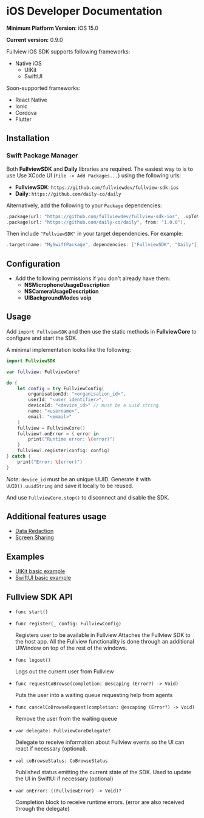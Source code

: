 # iOS Developer Documentation

**Minimum Platform Version**: iOS 15.0

**Current version:** 0.9.0

Fullview iOS SDK supports following frameworks:

- Native iOS
  - UIKit
  - SwiftUI

Soon-supported frameworks:

- React Native
- Ionic
- Cordova
- Flutter


## Installation

### Swift Package Manager

Both **FullviewSDK** and **Daily** libraries are required. The easiest way to is to use Use XCode UI (`File -> Add Packages...`) using the following urls:

- **FullviewSDK**: `https://github.com/fullviewdev/fullview-sdk-ios`
- **Daily**: `https://github.com/daily-co/daily`

Alternatively, add the following to your `Package` dependencies:

```swift
.package(url: "https://github.com/fullviewdev/fullview-sdk-ios", .upToNextMinor(from: "1.0.0")),
.package(url: "https://github.com/daily-co/daily", from: "1.0.0"),
```

Then include `"FullviewSDK"` in your target dependencies. For example:

```swift
.target(name: "MySwiftPackage", dependencies: ["FullviewSDK", "Daily"]),
```

## Configuration

- Add the following permissions if you don't already have them:
	- **NSMicrophoneUsageDescription**
	- **NSCameraUsageDescription**
	- **UIBackgroundModes** **voip**


## Usage

Add `import FullviewSDK` and then use the static methods in **FullviewCore** to configure and start the SDK.

A minimal implementation looks like the following:

```swift
import FullviewSDK

var fullview: FullviewCore?

do {
    let config = try FullviewConfig(
        organisationId: "<organisation_id>",
        userId: "<user_identifier>",
        deviceId: "<device_id>" // must be a uuid string
        name: "<username>",
        email: "<email>"
    )
    fullview = FullviewCore()
    fullview?.onError = { error in
        print("Runtime error: \(error)")
    }
    fullview?.register(config: config)
} catch {
    print("Error: \(error)")
}
```
*Note*: `device_id` must be an unique UUID. Generate it with `UUID().uuidString` and save it locally to be reused.

And use `FullviewCore.stop()` to disconnect and disable the SDK.
 
## Additional features usage
- [Data Redaction](data_redaction.md)
- [Screen Sharing](screen_share.md)
 
 
## Examples
- [UIKit basic example](examples/UIKit)
- [SwiftUI basic example](examples/SwiftUI)

## Fullview SDK API

- `func start()`



- `func register(_ config: FullviewConfig)`

	Registers user to be available in Fullview
   Attaches the Fullview SDK to the host app. All the Fullview functionality is done through an additional UIWindow on top of the rest of the windows.


- `func logout()`

	Logs out the current user from Fullview

- `func requestCoBrowse(completion: @escaping (Error?) -> Void)`

	Puts the user into a waiting queue requesting help from agents

- `func cancelCoBrowseRequest(completion: @escaping (Error?) -> Void)`

	Remove the user from the waiting queue

- `var delegate: FullviewCoreDelegate?`

	Delegate to receive information about Fullview events so the UI can react if necessary (optional).

- `val coBrowseStatus: CoBrowseStatus`

	Published status emitting the current state of the SDK. Used to update the UI in SwiftUI if necessary (optional)
	
- `var onError: ((FullviewError) -> Void)?`

	Completion block to receive runtime errors. (error are also received through the delegate)